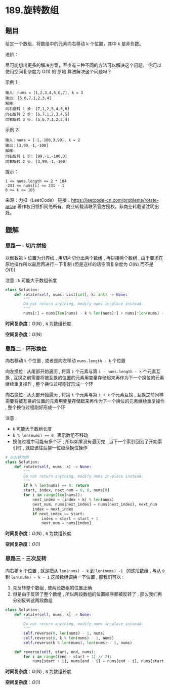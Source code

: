 # 189.旋转数组




<extoc></extoc>

## 题目

给定一个数组，将数组中的元素向右移动 k 个位置，其中 k 是非负数。


进阶：

尽可能想出更多的解决方案，至少有三种不同的方法可以解决这个问题。
你可以使用空间复杂度为 O(1) 的 原地 算法解决这个问题吗？


示例 1:
```
输入: nums = [1,2,3,4,5,6,7], k = 3
输出: [5,6,7,1,2,3,4]
解释:
向右旋转 1 步: [7,1,2,3,4,5,6]
向右旋转 2 步: [6,7,1,2,3,4,5]
向右旋转 3 步: [5,6,7,1,2,3,4]
```
示例 2:
```
输入：nums = [-1,-100,3,99], k = 2
输出：[3,99,-1,-100]
解释: 
向右旋转 1 步: [99,-1,-100,3]
向右旋转 2 步: [3,99,-1,-100]
```

提示：
```
1 <= nums.length <= 2 * 104
-231 <= nums[i] <= 231 - 1
0 <= k <= 105
```
来源：力扣（LeetCode）
链接：https://leetcode-cn.com/problems/rotate-array
著作权归领扣网络所有。商业转载请联系官方授权，非商业转载请注明出处。

## 题解

### 思路一 - 切片拼接

以倒数第 `k` 位置为分界线 , 用切片切分出两个数组 , 再拼接两个数组 , 由于要求在原地操作所以最后再进行一下复制 (但是这样的话空间复杂度为 $O(N)$ 而不是 $O(1)$)

注意 : `k` 可能大于数组长度

```python
class Solution:
    def rotate(self, nums: List[int], k: int) -> None:
        """
        Do not return anything, modify nums in-place instead.
        """
        nums[:] = nums[len(nums) - k % len(nums):] + nums[:len(nums) - k % len(nums)]
```

**时间复杂度**：$O(N)$ , `N` 为数组长度

**空间复杂度**：$O(N)$

### 思路二 - 环形换位

向右移动 `k` 个位置 , 或者是向左移动 `nums.length - k` 个位置 

向左换位 : 从尾部开始遍历 , 将第 `i` 个元素与第 `i - nums.length - k` 个元素互换 , 互换之前需要将被互换的位置的元素用变量存储起来再作为下一个换位的元素继续重复操作 , 整个换位过程刚好形成一个环

向右换位 : 从头部开始遍历 , 将第 `i` 个元素与第 `i + k` 个元素互换 , 互换之前同样需要将被互换的位置的元素用变量存储起来再作为下一个换位的元素继续重复操作 , 整个换位过程刚好形成一个环

注意 : 

- `k` 可能大于数组长度
- `k % len(nums) == 0 `  表示数组不移动
- 换位过程中可能有多个环 , 所以如果没有遍历完 , 当下一个索引回到了开始索引时 , 就应该往后挪一位继续换位操作

```python
# 以右移为例
class Solution:
    def rotate(self, nums, k) -> None:
        """
        Do not return anything, modify nums in-place instead.
        """
        if k % len(nums) == 0: return
        start, index, next_num = 0, 0, nums[0]
        for i in range(len(nums)):
            next_index = (index + k) % len(nums)
            next_num, nums[next_index] = nums[next_index], next_num
            index = next_index
            if next_index == start:
                index = start = start + 1
                next_num = nums[index]
```

**时间复杂度**：$O(N)$ , `N` 为数组长度

**空间复杂度**：$O(1)$

### 思路三 - 三次反转

向右移 `k` 个位置 , 就是把从 `len(nums) - k`  到 `len(nums) -1 ` 的这段数组 , 与从 `0` 到 `len(nums) - k - 1` 这段数组调换一下位置 , 那我们可以 : 

1. 先反转整个数组 , 使两段数组的位置正确
2. 但是由于反转了整个数组 , 所以两段数组的位置顺序都被反转了 , 那么我们再分别反转这两段数组

```python
class Solution:
    def rotate(self, nums, k) -> None:
        """
        Do not return anything, modify nums in-place instead.
        """
        self.reverse(0, len(nums) - 1, nums)
        self.reverse(0, k % len(nums) - 1, nums)
        self.reverse(k % len(nums), len(nums) - 1, nums)

    def reverse(self, start, end, nums):
        for i in range((end - start + 1) // 2):
            nums[start + i], nums[end - i] = nums[end - i], nums[start + i]
```

**时间复杂度**：$O(N)$ , `N` 为数组长度

**空间复杂度**：$O(1)$

